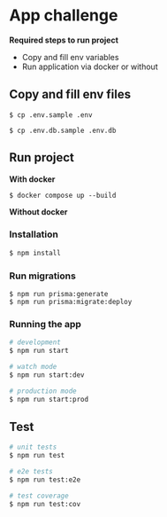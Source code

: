 # App challenge

**Required steps to run project**

- Copy and fill env variables
- Run application via docker or without

## Copy and fill env files

```
$ cp .env.sample .env

$ cp .env.db.sample .env.db
```

## Run project

**With docker**

```
$ docker compose up --build
```

**Without docker**

### Installation

```bash
$ npm install
```

### Run migrations

```
$ npm run prisma:generate
$ npm run prisma:migrate:deploy
```

### Running the app

```bash
# development
$ npm run start

# watch mode
$ npm run start:dev

# production mode
$ npm run start:prod
```

## Test

```bash
# unit tests
$ npm run test

# e2e tests
$ npm run test:e2e

# test coverage
$ npm run test:cov
```
